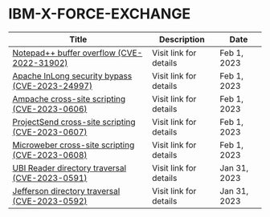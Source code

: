 

# IBM-X-FORCE-EXCHANGE

 |Title|Description|Date|
 |---|---|---|
 |[Notepad++ buffer overflow (CVE-2022-31902)](https://exchange.xforce.ibmcloud.com/activity/list?filter=Vulnerabilities)|Visit link for details|Feb 1, 2023|
 |[Apache InLong security bypass (CVE-2023-24997)](https://exchange.xforce.ibmcloud.com/activity/list?filter=Vulnerabilities)|Visit link for details|Feb 1, 2023|
 |[Ampache cross-site scripting (CVE-2023-0606)](https://exchange.xforce.ibmcloud.com/activity/list?filter=Vulnerabilities)|Visit link for details|Feb 1, 2023|
 |[ProjectSend cross-site scripting (CVE-2023-0607)](https://exchange.xforce.ibmcloud.com/activity/list?filter=Vulnerabilities)|Visit link for details|Feb 1, 2023|
 |[Microweber cross-site scripting (CVE-2023-0608)](https://exchange.xforce.ibmcloud.com/activity/list?filter=Vulnerabilities)|Visit link for details|Feb 1, 2023|
 |[UBI Reader directory traversal (CVE-2023-0591)](https://exchange.xforce.ibmcloud.com/activity/list?filter=Vulnerabilities)|Visit link for details|Jan 31, 2023|
 |[Jefferson directory traversal (CVE-2023-0592)](https://exchange.xforce.ibmcloud.com/activity/list?filter=Vulnerabilities)|Visit link for details|Jan 31, 2023|
 